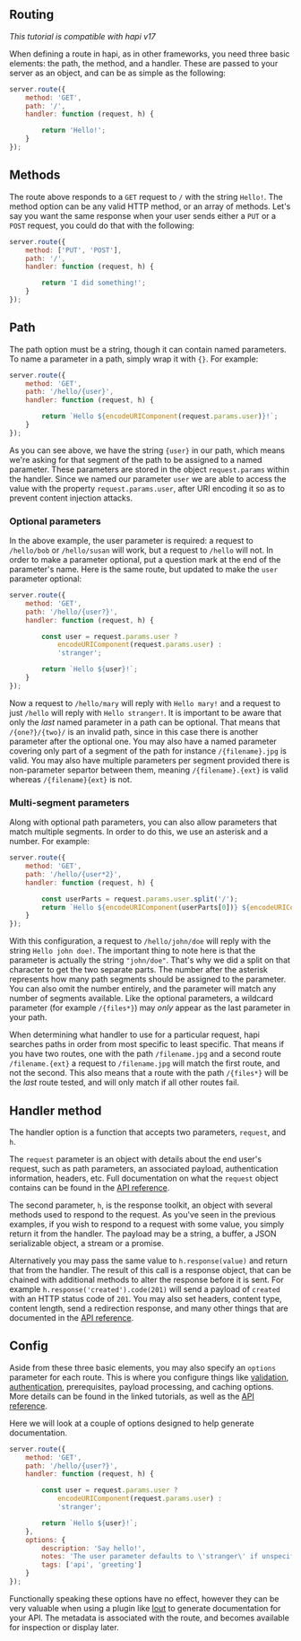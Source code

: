 ## Routing

_This tutorial is compatible with hapi v17_

When defining a route in hapi, as in other frameworks, you need three basic elements: the path, the method, and a handler. These are passed to your server as an object, and can be as simple as the following:

```javascript
server.route({
    method: 'GET',
    path: '/',
    handler: function (request, h) {

        return 'Hello!';
    }
});
```

## Methods

The route above responds to a `GET` request to `/` with the string `Hello!`. The method option can be any valid HTTP method, or an array of methods. Let's say you want the same response when your user sends either a `PUT` or a `POST` request, you could do that with the following:

```javascript
server.route({
    method: ['PUT', 'POST'],
    path: '/',
    handler: function (request, h) {

        return 'I did something!';
    }
});
```

## Path

The path option must be a string, though it can contain named parameters. To name a parameter in a path, simply wrap it with `{}`. For example:

```javascript
server.route({
    method: 'GET',
    path: '/hello/{user}',
    handler: function (request, h) {

        return `Hello ${encodeURIComponent(request.params.user)}!`;
    }
});
```

As you can see above, we have the string `{user}` in our path, which means we're asking for that segment of the path to be assigned to a named parameter. These parameters are stored in the object `request.params` within the handler. Since we named our parameter `user` we are able to access the value with the property `request.params.user`, after URI encoding it so as to prevent content injection attacks.

### Optional parameters

In the above example, the user parameter is required: a request to `/hello/bob` or `/hello/susan` will work, but a request to `/hello` will not. In order to make a parameter optional, put a question mark at the end of the parameter's name. Here is the same route, but updated to make the `user` parameter optional:

```javascript
server.route({
    method: 'GET',
    path: '/hello/{user?}',
    handler: function (request, h) {

        const user = request.params.user ?
            encodeURIComponent(request.params.user) :
            'stranger';

        return `Hello ${user}!`;
    }
});
```

Now a request to `/hello/mary` will reply with `Hello mary!` and a request to just `/hello` will reply with `Hello stranger!`. It is important to be aware that only the *last* named parameter in a path can be optional. That means that `/{one?}/{two}/` is an invalid path, since in this case there is another parameter after the optional one. You may also have a named parameter covering only part of a segment of the path for instance `/{filename}.jpg` is valid. You may also have multiple parameters per segment provided there is non-parameter separtor between them, meaning `/{filename}.{ext}` is valid whereas `/{filename}{ext}` is not.

### Multi-segment parameters

Along with optional path parameters, you can also allow parameters that match multiple segments. In order to do this, we use an asterisk and a number. For example:

```javascript
server.route({
    method: 'GET',
    path: '/hello/{user*2}',
    handler: function (request, h) {

        const userParts = request.params.user.split('/');
        return `Hello ${encodeURIComponent(userParts[0])} ${encodeURIComponent(userParts[1])}!`;
    }
});
```

With this configuration, a request to `/hello/john/doe` will reply with the string `Hello john doe!`. The important thing to note here is that the parameter is actually the string `"john/doe"`. That's why we did a split on that character to get the two separate parts. The number after the asterisk represents how many path segments should be assigned to the parameter. You can also omit the number entirely, and the parameter will match any number of segments available. Like the optional parameters, a wildcard parameter (for example `/{files*}`) may *only* appear as the last parameter in your path.

When determining what handler to use for a particular request, hapi searches paths in order from most specific to least specific. That means if you have two routes, one with the path `/filename.jpg` and a second route `/filename.{ext}` a request to `/filename.jpg` will match the first route, and not the second. This also means that a route with the path `/{files*}` will be the *last* route tested, and will only match if all other routes fail.

## Handler method

The handler option is a function that accepts two parameters, `request`, and `h`.

The `request` parameter is an object with details about the end user's request, such as path parameters, an associated payload, authentication information, headers, etc. Full documentation on what the `request` object contains can be found in the [API reference](/api#request-properties).

The second parameter, `h`, is the response toolkit, an object with several methods used to respond to the request. As you've seen in the previous examples, if you wish to respond to a request with some value, you simply return it from the handler. The payload may be a string, a buffer, a JSON serializable object, a stream or a promise.

Alternatively you may pass the same value to `h.response(value)` and return that from the handler. The result of this call is a response object, that can be chained with additional methods to alter the response before it is sent. For example `h.response('created').code(201)` will send a payload of `created` with an HTTP status code of `201`. You may also set headers, content type, content length, send a redirection response, and many other things that are documented in the [API reference](/api#response-toolkit).

## Config

Aside from these three basic elements, you may also specify an `options` parameter for each route. This is where you configure things like [validation](/tutorials/validation), [authentication](/tutorials/auth), prerequisites, payload processing, and caching options. More details can be found in the linked tutorials, as well as the [API reference](/api#route-options).

Here we will look at a couple of options designed to help generate documentation.

```javascript
server.route({
    method: 'GET',
    path: '/hello/{user?}',
    handler: function (request, h) {

        const user = request.params.user ?
            encodeURIComponent(request.params.user) :
            'stranger';

        return `Hello ${user}!`;
    },
    options: {
        description: 'Say hello!',
        notes: 'The user parameter defaults to \'stranger\' if unspecified',
        tags: ['api', 'greeting']
    }
});
```

Functionally speaking these options have no effect, however they can be very valuable when using a plugin like [lout](https://github.com/hapijs/lout) to generate documentation for your API. The metadata is associated with the route, and becomes available for inspection or display later.
